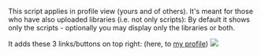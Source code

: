 This script applies in profile view (yours and of others).
It's meant for those who have also uploaded libraries (i.e. not only scripts):
By default it shows only the scripts - optionally you may display only the libraries or both.

It adds these 3 links/buttons on top right:  (here, to [my profile](https://greasyfork.org/en/users/2160-darkred))
![](https://i.imgur.com/bVXlUH3.jpg)